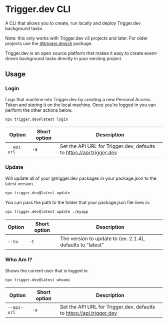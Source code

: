 # Trigger.dev CLI

A CLI that allows you to create, run locally and deploy Trigger.dev background tasks.

Note: this only works with Trigger.dev v3 projects and later. For older projects use the [@trigger.dev/cli](https://www.npmjs.com/package/@trigger.dev/cli) package.

Trigger.dev is an open source platform that makes it easy to create event-driven background tasks directly in your existing project.

## Usage

### Login

Logs that machine into Trigger.dev by creating a new Personal Access Token and storing it on the local machine. Once you're logged in you can perform the other actions below.

```sh
npx trigger.dev@latest login
```

| Option      | Short option | Description                                                          |
| ----------- | ------------ | -------------------------------------------------------------------- |
| `--api-url` | `-a`         | Set the API URL for Trigger.dev, defaults to https://api.trigger.dev |

### Update

Will update all of your @trigger.dev packages in your package.json to the latest version.

```sh
npx trigger.dev@latest update
```

You can pass the path to the folder that your package.json file lives in:

```sh
npx trigger.dev@latest update ./myapp
```

| Option | Short option | Description                                                |
| ------ | ------------ | ---------------------------------------------------------- |
| `--to` | `-t`         | The version to update to (ex: 2.1.4), defaults to "latest" |

### Who Am I?

Shows the current user that is logged in.

```sh
npx trigger.dev@latest whoami
```

| Option      | Short option | Description                                                          |
| ----------- | ------------ | -------------------------------------------------------------------- |
| `--api-url` | `-a`         | Set the API URL for Trigger.dev, defaults to https://api.trigger.dev |

